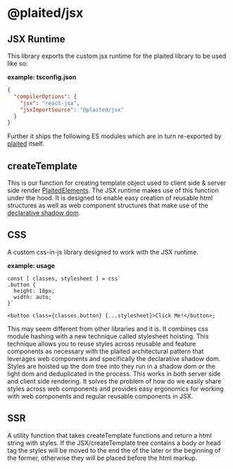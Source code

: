 # @plaited/jsx

## JSX Runtime

This library exports the custom jsx runtime for the plaited library to be used
like so:

**example: tsconfig.json**

```json
{
  "compilerOptions": {
    "jsx": "react-jsx",
    "jsxImportSource": "@plaited/jsx"
  }
}
```

Further it ships the following ES modules which are in turn re-exported by
[plaited](https://www.npmjs.com/package/plaited) itself.

## createTemplate

This is our function for creating template object used to client side & server
side render [PlaitedElements](libs/jsx/src/types.ts). The JSX runtime makes use
of this function under the hood. It is designed to enable easy creation of
reusable html structures as well as web component structures that make use of
the
[declarative shadow dom](https://developer.chrome.com/articles/declarative-shadow-dom/).

## CSS

A custom css-in-js library designed to work with the JSX runtime.

**example: usage**

```tsx
const [ classes, stylesheet ] = css`
.button {
  height: 18px;
  width: auto;
}`

<button class={classes.button} {...stylesheet}>Click Me!</button>;
```

This may seem different from other libraries and it is. It combines css module
hashing with a new technique called stylesheet hoisting. This technique allows
you to reuse styles across reusable and feature components as necessary with the
plaited architectural pattern that leverages web components and specifically the
declarative shadow dom. Styles are hoisted up the dom tree into they run in a
shadow dom or the light dom and deduplicated in the process. This works in both
server side and client side rendering. It solves the problem of how do we easily
share styles across web components and provides easy ergonomics for working with
web components and regular reusable components in JSX.

## SSR

A utility function that takes createTemplate functions and return a html string
with styles. If the JSX/createTemplate tree contains a body or head tag the
styles will be moved to the end the of the later or the beginning of the former,
otherwise they will be placed before the html markup.
